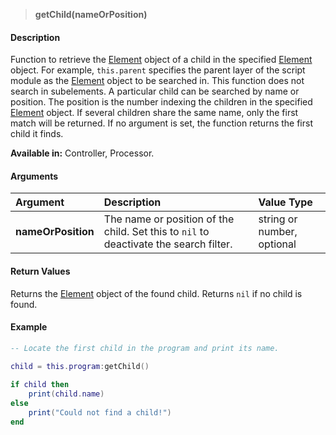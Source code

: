 
>**getChild(nameOrPosition)**

#### Description

Function to retrieve the [Element](./Element.md) object of a child in the specified [Element](./Element.md) object. For example, ``this.parent`` specifies the parent layer of the script module as the [Element](./Element.md) object to be searched in. This function does not search in subelements. A particular child can be searched by name or position. The position is the number indexing the children in the specified [Element](./Element.md) object. If several children share the same name, only the first match will be returned. If no argument is set, the function returns the first child it finds.

**Available in:** Controller, Processor.

#### Arguments

|Argument|Description|Value Type|
|:-|:-|:-|
|**nameOrPosition**|The name or position of the child. Set this to ``nil`` to deactivate the search filter.|string or number, optional|

#### Return Values

Returns the [Element](./Element.md) object of the found child. Returns ``nil`` if no child is found.

#### Example

```lua
-- Locate the first child in the program and print its name.

child = this.program:getChild()
 
if child then
    print(child.name)
else
    print("Could not find a child!")
end
```
